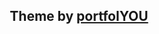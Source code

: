 <div align="center">
  <h2>
  Theme by <a href="https://github.com/YoussefRaafatNasry/portfolYOU">portfolYOU</a>
  </h2>
</div>
